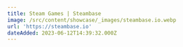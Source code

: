 ```yaml
---
title: Steam Games | Steambase
image: /src/content/showcase/_images/steambase.io.webp
url: 'https://steambase.io'
dateAdded: 2023-06-12T14:39:32.000Z
---
```


